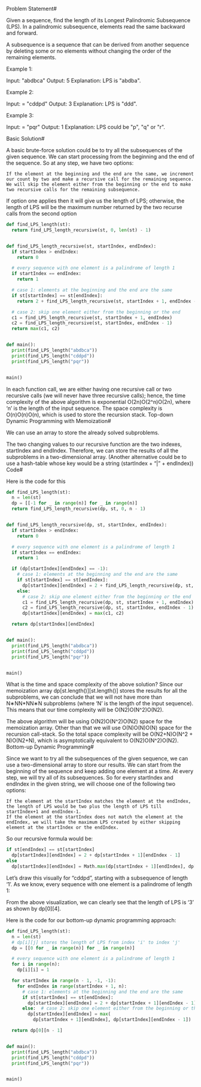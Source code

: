 Problem Statement#

Given a sequence, find the length of its Longest Palindromic Subsequence (LPS). In a palindromic subsequence, elements read the same backward and forward.

A subsequence is a sequence that can be derived from another sequence by deleting some or no elements without changing the order of the remaining elements.

Example 1:

Input: "abdbca"
Output: 5
Explanation: LPS is "abdba".

Example 2:

Input: = "cddpd"
Output: 3
Explanation: LPS is "ddd".

Example 3:

Input: = "pqr"
Output: 1
Explanation: LPS could be "p", "q" or "r".

Basic Solution#

A basic brute-force solution could be to try all the subsequences of the given sequence. We can start processing from the beginning and the end of the sequence. So at any step, we have two options:

    If the element at the beginning and the end are the same, we increment our count by two and make a recursive call for the remaining sequence.
    We will skip the element either from the beginning or the end to make two recursive calls for the remaining subsequence.

If option one applies then it will give us the length of LPS; otherwise, the length of LPS will be the maximum number returned by the two recurse calls from the second option

```py
def find_LPS_length(st):
  return find_LPS_length_recursive(st, 0, len(st) - 1)


def find_LPS_length_recursive(st, startIndex, endIndex):
  if startIndex > endIndex:
    return 0

  # every sequence with one element is a palindrome of length 1
  if startIndex == endIndex:
    return 1

  # case 1: elements at the beginning and the end are the same
  if st[startIndex] == st[endIndex]:
    return 2 + find_LPS_length_recursive(st, startIndex + 1, endIndex - 1)

  # case 2: skip one element either from the beginning or the end
  c1 = find_LPS_length_recursive(st, startIndex + 1, endIndex)
  c2 = find_LPS_length_recursive(st, startIndex, endIndex - 1)
  return max(c1, c2)


def main():
  print(find_LPS_length("abdbca"))
  print(find_LPS_length("cddpd"))
  print(find_LPS_length("pqr"))


main()
```

In each function call, we are either having one recursive call or two recursive calls (we will never have three recursive calls); hence, the time complexity of the above algorithm is exponential O(2n)O(2^n)O(2​n​​), where ‘n’ is the length of the input sequence. The space complexity is O(n)O(n)O(n), which is used to store the recursion stack.
Top-down Dynamic Programming with Memoization#

We can use an array to store the already solved subproblems.

The two changing values to our recursive function are the two indexes, startIndex and endIndex. Therefore, we can store the results of all the subproblems in a two-dimensional array. (Another alternative could be to use a hash-table whose key would be a string (startIndex + “|” + endIndex))
Code#

Here is the code for this

```py
def find_LPS_length(st):
  n = len(st)
  dp = [[-1 for _ in range(n)] for _ in range(n)]
  return find_LPS_length_recursive(dp, st, 0, n - 1)


def find_LPS_length_recursive(dp, st, startIndex, endIndex):
  if startIndex > endIndex:
    return 0

  # every sequence with one element is a palindrome of length 1
  if startIndex == endIndex:
    return 1

  if (dp[startIndex][endIndex] == -1):
    # case 1: elements at the beginning and the end are the same
    if st[startIndex] == st[endIndex]:
      dp[startIndex][endIndex] = 2 + find_LPS_length_recursive(dp, st, startIndex + 1, endIndex - 1)
    else:
      # case 2: skip one element either from the beginning or the end
      c1 = find_LPS_length_recursive(dp, st, startIndex + 1, endIndex)
      c2 = find_LPS_length_recursive(dp, st, startIndex, endIndex - 1)
      dp[startIndex][endIndex] = max(c1, c2)

  return dp[startIndex][endIndex]


def main():
  print(find_LPS_length("abdbca"))
  print(find_LPS_length("cddpd"))
  print(find_LPS_length("pqr"))


main()
```

What is the time and space complexity of the above solution? Since our memoization array dp[st.length()][st.length()] stores the results for all the subproblems, we can conclude that we will not have more than N∗NN\*NN∗N subproblems (where ‘N’ is the length of the input sequence). This means that our time complexity will be O(N2)O(N^2)O(N​2​​).

The above algorithm will be using O(N2)O(N^2)O(N​2​​) space for the memoization array. Other than that we will use O(N)O(N)O(N) space for the recursion call-stack. So the total space complexity will be O(N2+N)O(N^2 + N)O(N​2​​+N), which is asymptotically equivalent to O(N2)O(N^2)O(N​2​​).
Bottom-up Dynamic Programming#

Since we want to try all the subsequences of the given sequence, we can use a two-dimensional array to store our results. We can start from the beginning of the sequence and keep adding one element at a time. At every step, we will try all of its subsequences. So for every startIndex and endIndex in the given string, we will choose one of the following two options:

    If the element at the startIndex matches the element at the endIndex, the length of LPS would be two plus the length of LPS till startIndex+1 and endIndex-1.
    If the element at the startIndex does not match the element at the endIndex, we will take the maximum LPS created by either skipping element at the startIndex or the endIndex.

So our recursive formula would be:

```py
if st[endIndex] == st[startIndex]
  dp[startIndex][endIndex] = 2 + dp[startIndex + 1][endIndex - 1]
else
  dp[startIndex][endIndex] = Math.max(dp[startIndex + 1][endIndex], dp[startIndex][endIndex - 1])
```

Let’s draw this visually for “cddpd”, starting with a subsequence of length ‘1’. As we know, every sequence with one element is a palindrome of length 1:

From the above visualization, we can clearly see that the length of LPS is ‘3’ as shown by dp[0][4].

Here is the code for our bottom-up dynamic programming approach:

```py
def find_LPS_length(st):
  n = len(st)
  # dp[i][j] stores the length of LPS from index 'i' to index 'j'
  dp = [[0 for _ in range(n)] for _ in range(n)]

  # every sequence with one element is a palindrome of length 1
  for i in range(n):
    dp[i][i] = 1

  for startIndex in range(n - 1, -1, -1):
    for endIndex in range(startIndex + 1, n):
      # case 1: elements at the beginning and the end are the same
      if st[startIndex] == st[endIndex]:
        dp[startIndex][endIndex] = 2 + dp[startIndex + 1][endIndex - 1]
      else:  # case 2: skip one element either from the beginning or the end
        dp[startIndex][endIndex] = max(
          dp[startIndex + 1][endIndex], dp[startIndex][endIndex - 1])

  return dp[0][n - 1]


def main():
  print(find_LPS_length("abdbca"))
  print(find_LPS_length("cddpd"))
  print(find_LPS_length("pqr"))


main()

```

```py

```
